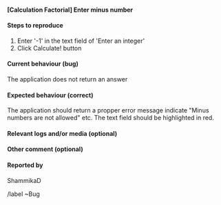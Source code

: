 <!-- 
This is the bug identifications during the testing of simple application to determine the factorial of a number.
http://qainterview.pythonanywhere.com/
-->
#### [Calculation Factorial] Enter minus number


#### Steps to reproduce 
1. Enter '-1' in the text field of 'Enter an integer'
2. Click Calculate! button


#### Current behaviour (bug)
The application does not return an answer


#### Expected behaviour (correct)
The application should return a propper error message indicate "Minus numbers are not allowed" etc.
The text field should be highlighted in red.


#### Relevant logs and/or media (optional)


#### Other comment (optional)



#### Reported by
ShammikaD


/label ~Bug
